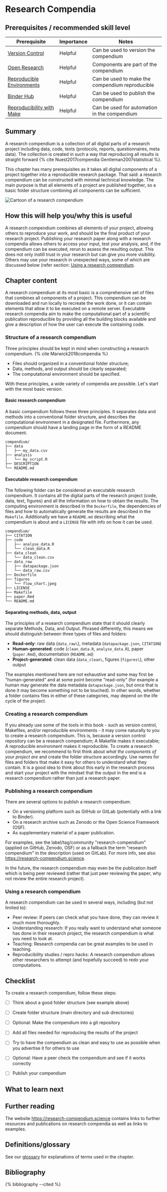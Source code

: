 # Research Compendia

## Prerequisites / recommended skill level

| Prerequisite | Importance | Notes |
| -------------|----------|------|
| [Version Control](/version_control/version_control) | Helpful | Can be used to version the compendium|
| [Open Research](/open_research/open_research)       | Helpful | Components are part of the compendium |
| [Reproducible Environments](/reproducible_environments/reproducible_environments) | Helpful | Can be used to make the compendium reproducible |
| [Binder Hub](/binderhub/binderhub) | Helpful | Can be used to publish the compendium |
| [Reproducibility with Make](/make/make) | Helpful | Can be used for automation in the compendium |

## Summary

A research compendium is a collection of all digital parts of a research project including data, code, texts (protocols, reports, questionnaires, meta data).
The collection is created in such a way that reproducing all results is straight forward {% cite Nuest2017compendia Gentleman2007statistical %}.

This chapter has many prerequisites as it takes all digital components of a project together into a reproducible research package.
That said: a research compendium can be constructed with minimal technical knowledge.
The main purpose is that all elements of a project are published together, so a basic folder structure combining all components can be sufficient.

![Cartoon of a research compendium](../../figures/ResearchCompendium.jpg)

## How this will help you/why this is useful

A research compendium combines all elements of your project, allowing others to reproduce your work, and should be the final product of your research project.
Publishing your research paper along with a research compendia allows others to access your input, test your analysis, and, if the compendium can be executed, rerun to assess the resulting output.
This does not only instill trust in your research but can give you more visibility.
Others may use your research in unexpected ways, some of which are discussed below (refer section: [Using a research compendium](#using-a-research-compendium).

## Chapter content

A research compendium at its most basic is a comprehensive set of files that combines all components of a project.
This compendium can be downloaded and run locally to recreate the work done, or it can contain elements that allow it to be executed on a remote server.
Executable research compendia aim to make the computational part of a scientific publication reproducible by providing all the building blocks available and give a description of how the user can execute the containing code.


### Structure of a research compendium

Three principles should be kept in mind when constructing a research compendium. {% cite Marwick2018compendia %}

- Files should organized in a conventional folder structure;
- Data, methods, and output should be clearly separated;
- The computational environment should be specified.

With these principles, a wide variety of compendia are possible.
Let's start with the most basic version.


#### Basic research compendium

A basic compendium follows these three principles.
It separates data and methods into a conventional folder structure, and describes the computational environment in a designated file.
Furthermore, any compendium should have a landing page in the form of a README document.

```text
compendium/
├── data
│   ├── my_data.csv
├── analysis
│   └── my_script.R
├── DESCRIPTION
└── README.md
```

#### Executable research compendium

The following folder can be considered an executable research compendium.
It contains all the digital parts of the research project (code, data, text, figures) and all the information on how to obtain the results.
The computing environment is described in the `Dockerfile`, the dependencies of files and how to automatically generate the results are described in the `Makefile`.
Additionally we have a `README.md` describing what the compendium is about and a `LICENSE` file with info on how it can be used.

```text
compendium/
├── CITATION
├── code
│   ├── analyse_data.R
│   └── clean_data.R
├── data_clean
│   └── data_clean.csv
├── data_raw
│   ├── datapackage.json
│   └── data_raw.csv
├── Dockerfile
├── figures
│   └── flow_chart.jpeg
├── LICENSE
├── Makefile
├── paper.Rmd
└── README.md
```

#### Separating methods, data, output

The principles of a research compendium state that it should clearly separate Methods, Data, and Output.
Phrased differently, this means we should distinguish between three types of files and folders:

- **Read-only**: raw data (`data_raw\`), metadata (`datapackage.json`, `CITATION`)
- **Human-generated**: code (`clean_data.R`, `analyse_data.R`), paper (`paper.Rmd`), documentation (`README.md`)
- **Project-generated**: clean data (`data_clean\`, figures (`figures\`), other output

The examples mentioned here are not exhaustive and some may first be "human-generated" and at some point become "read-only" (for example a human may generate the data metadata `datapackage.json`, but once that is done it may become something not to be touched).
In other words, whether a folder contains files in either of these categories, may depend on the life cycle of the project.


### Creating a research compendium

If you already use some of the tools in this book - such as version control, Makefiles, and/or reproducible environments - it may come naturally to you to create a research compendium.
This is, because a version control repository can be a research compendium; A Makefile makes it executable; A reproducible environment makes it reproducible.
To create a research compendium, we recommend to first think about *what the components of your project are* and create the folder structure accordingly.
Use names for files and folders that make it easy for others to understand what they contain.
It is a good idea to think about this early in the research process and start your project with the mindset that the output in the end is a research compendium rather than just a research paper.


### Publishing a research compendium

There are several options to publish a research compendium:

- On a versioning platform such as GitHub or GitLab (potentially with a link to Binder).
- On a research archive such as Zenodo or the Open Science Framework (OSF).
- As supplementary material of a paper publication.

For examples, see the label/tag/community "research-compendium" (applied on GitHub, Zenodo, OSF) or as a fallback the term "research compendium" in the description (used on GitLab). For more info, see also https://research-compendium.science.

In the future, the research compendium may even be the publication itself which is being peer reviewed (rather that just peer reviewing the paper, why not review the entire research project).


### Using a research compendium

A research compendium can be used in several ways, including (but not limited to):

- Peer review: If peers can check what you have done, they can review it much more thoroughly.
- Understanding research: If you really want to understand what someone has done in their research project, the research compendium is what you need to look at.
- Teaching: Research compendia can be great examples to be used in teaching.
- Reproducibility studies / repro hacks: A research compendium allows other researchers to attempt (and hopefully succeed) to redo your computations.


## Checklist

To create a research compendium, follow these steps:

- [ ] Think about a good folder structure (see example above)
- [ ] Create folder structure (main directory and sub directories)
- [ ] Optional: Make the compendium into a git repository
- [ ] Add all files needed for reproducing the results of the project
- [ ] Try to have the compendium as clean and easy to use as possible when you advertise it for others to use
- [ ] Optional: Have a peer check the compendium and see if it works correctly
- [ ] Publish your compendium


## What to learn next

<!--- TODO: recommended next chapters that are a good next step up -->

## Further reading

The website https://research-compendium.science contains links to further resources and publications on research compendia as well as links to examples.

<!---
> top 3/5 resources to read on this topic (if they weren't licensed so we could include them above already) at the top, maybe in their own box/in bold.
> less relevant/favourite resources in case someone wants to dig into this in detail
-->


## Definitions/glossary

See our [glossary](/glossary/glossary) for explanations of terms used in the chapter.


## Bibliography

{% bibliography --cited %}
